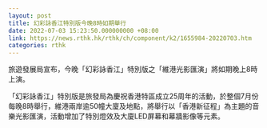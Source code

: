 ```yaml
---
layout: post
title: 幻彩詠香江特別版今晚8時如期舉行
date: 2022-07-03 15:23:50.000000000 +08:00
link: https://news.rthk.hk/rthk/ch/component/k2/1655984-20220703.htm
categories: rthk
---
```


旅遊發展局宣布，今晚「幻彩詠香江」特別版之「維港光影匯演」將如期晚上8時上演。

「幻彩詠香江」特別版是旅發局為慶祝香港特區成立25周年的活動，於整個7月份每晚8時舉行，維港兩岸逾50幢大廈及地點，將舉行以「香港新征程」為主題的音樂光影匯演，活動增加了特別燈效及大廈LED屏幕和幕牆影像等元素。
